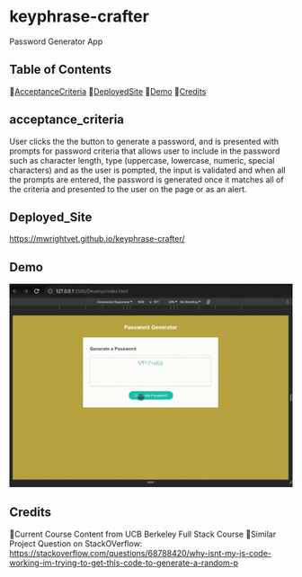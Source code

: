 # keyphrase-crafter
Password Generator App

## Table of Contents 
🔵[AcceptanceCriteria](#acceptance_criteria)
🔵[DeployedSite](#deployed_site)
🔵[Demo](#demo)
🔵[Credits](#Credits)

## acceptance_criteria
User clicks the the button to generate a password, and is presented with prompts for password criteria that allows user to include in the password such as character length, type (uppercase, lowercase, numeric, special characters) and as the user is pompted, the input is validated and when all the prompts are entered, the password is generated once it matches all of the criteria and presented to the user on the page or as an alert. 

## Deployed_Site 

https://mwrightvet.github.io/keyphrase-crafter/

 
 
## Demo 

![keyphrase-crafter](assets/keyphrase-crafter.gif)


## Credits 
🔵Current Course Content from UCB Berkeley Full Stack Course
🔵Similar Project Question on StackOVerflow: https://stackoverflow.com/questions/68788420/why-isnt-my-js-code-working-im-trying-to-get-this-code-to-generate-a-random-p


 
